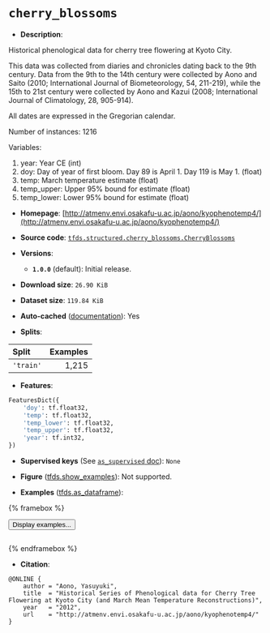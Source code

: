 <div itemscope itemtype="http://schema.org/Dataset">
  <div itemscope itemprop="includedInDataCatalog" itemtype="http://schema.org/DataCatalog">
    <meta itemprop="name" content="TensorFlow Datasets" />
  </div>
  <meta itemprop="name" content="cherry_blossoms" />
  <meta itemprop="description" content="Historical phenological data for cherry tree flowering at Kyoto City.&#10;&#10;This data was collected from diaries and chronicles dating back to the 9th&#10;century. Data from the 9th to the 14th century were collected by Aono and Saito&#10;(2010;  International Journal of Biometeorology, 54, 211-219), while the 15th&#10;to 21st  century were collected by Aono and Kazui (2008; International Journal&#10;of  Climatology, 28, 905-914).&#10;&#10;All dates are expressed in the Gregorian calendar.&#10;&#10;&#10;Number of instances: 1216&#10;&#10;Variables:&#10;&#10;1. year: Year CE  (int)&#10;2. doy: Day of year of first bloom. Day 89 is April 1. Day 119 is May 1. (float)&#10;3. temp: March temperature estimate (float)&#10;4. temp_upper: Upper 95% bound for estimate (float)&#10;5. temp_lower: Lower 95% bound for estimate (float)&#10;&#10;To use this dataset:&#10;&#10;```python&#10;import tensorflow_datasets as tfds&#10;&#10;ds = tfds.load(&#x27;cherry_blossoms&#x27;, split=&#x27;train&#x27;)&#10;for ex in ds.take(4):&#10;  print(ex)&#10;```&#10;&#10;See [the guide](https://www.tensorflow.org/datasets/overview) for more&#10;informations on [tensorflow_datasets](https://www.tensorflow.org/datasets).&#10;&#10;" />
  <meta itemprop="url" content="https://www.tensorflow.org/datasets/catalog/cherry_blossoms" />
  <meta itemprop="sameAs" content="http://atmenv.envi.osakafu-u.ac.jp/aono/kyophenotemp4/" />
  <meta itemprop="citation" content="@ONLINE {&#10;    author = &quot;Aono, Yasuyuki&quot;,&#10;    title  = &quot;Historical Series of Phenological data for Cherry Tree Flowering at Kyoto City (and March Mean Temperature Reconstructions)&quot;,&#10;    year   = &quot;2012&quot;,&#10;    url    = &quot;http://atmenv.envi.osakafu-u.ac.jp/aono/kyophenotemp4/&quot;&#10;}" />
</div>

# `cherry_blossoms`

*   **Description**:

Historical phenological data for cherry tree flowering at Kyoto City.

This data was collected from diaries and chronicles dating back to the 9th
century. Data from the 9th to the 14th century were collected by Aono and Saito
(2010; International Journal of Biometeorology, 54, 211-219), while the 15th to
21st century were collected by Aono and Kazui (2008; International Journal of
Climatology, 28, 905-914).

All dates are expressed in the Gregorian calendar.

Number of instances: 1216

Variables:

1.  year: Year CE (int)
2.  doy: Day of year of first bloom. Day 89 is April 1. Day 119 is May 1.
    (float)
3.  temp: March temperature estimate (float)
4.  temp_upper: Upper 95% bound for estimate (float)
5.  temp_lower: Lower 95% bound for estimate (float)

*   **Homepage**:
    [http://atmenv.envi.osakafu-u.ac.jp/aono/kyophenotemp4/](http://atmenv.envi.osakafu-u.ac.jp/aono/kyophenotemp4/)

*   **Source code**:
    [`tfds.structured.cherry_blossoms.CherryBlossoms`](https://github.com/tensorflow/datasets/tree/master/tensorflow_datasets/structured/cherry_blossoms/cherry_blossoms.py)

*   **Versions**:

    *   **`1.0.0`** (default): Initial release.

*   **Download size**: `26.90 KiB`

*   **Dataset size**: `119.84 KiB`

*   **Auto-cached**
    ([documentation](https://www.tensorflow.org/datasets/performances#auto-caching)):
    Yes

*   **Splits**:

Split     | Examples
:-------- | -------:
`'train'` | 1,215

*   **Features**:

```python
FeaturesDict({
    'doy': tf.float32,
    'temp': tf.float32,
    'temp_lower': tf.float32,
    'temp_upper': tf.float32,
    'year': tf.int32,
})
```

*   **Supervised keys** (See
    [`as_supervised` doc](https://www.tensorflow.org/datasets/api_docs/python/tfds/load#args)):
    `None`

*   **Figure**
    ([tfds.show_examples](https://www.tensorflow.org/datasets/api_docs/python/tfds/visualization/show_examples)):
    Not supported.

*   **Examples**
    ([tfds.as_dataframe](https://www.tensorflow.org/datasets/api_docs/python/tfds/as_dataframe)):

<!-- mdformat off(HTML should not be auto-formatted) -->

{% framebox %}

<button id="displaydataframe">Display examples...</button>
<div id="dataframecontent" style="overflow-x:scroll"></div>
<script src="https://www.gstatic.com/external_hosted/jquery2.min.js"></script>
<script>
var url = "https://storage.googleapis.com/tfds-data/visualization/dataframe/cherry_blossoms-1.0.0.html";
$(document).ready(() => {
  $("#displaydataframe").click((event) => {
    // Disable the button after clicking (dataframe loaded only once).
    $("#displaydataframe").prop("disabled", true);

    // Pre-fetch and display the content
    $.get(url, (data) => {
      $("#dataframecontent").html(data);
    }).fail(() => {
      $("#dataframecontent").html(
        'Error loading examples. If the error persist, please open '
        + 'a new issue.'
      );
    });
  });
});
</script>

{% endframebox %}

<!-- mdformat on -->

*   **Citation**:

```
@ONLINE {
    author = "Aono, Yasuyuki",
    title  = "Historical Series of Phenological data for Cherry Tree Flowering at Kyoto City (and March Mean Temperature Reconstructions)",
    year   = "2012",
    url    = "http://atmenv.envi.osakafu-u.ac.jp/aono/kyophenotemp4/"
}
```
